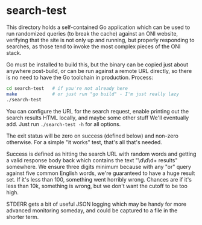 # search-test

This directory holds a self-contained Go application which can be used to run
randomized queries (to break the cache) against an ONI website, verifying that
the site is not only up and running, but properly responding to searches, as
those tend to invoke the most complex pieces of the ONI stack.

Go must be installed to build this, but the binary can be copied just about
anywhere post-build, or can be run against a remote URL directly, so there is
no need to have the Go toolchain in production.  Process:

```bash
cd search-test   # if you're not already here
make             # or just run "go build" - I'm just really lazy
./search-test
```

You can configure the URL for the search request, enable printing out the
search results HTML locally, and maybe some other stuff We'll eventually add.
Just run `./search-test -h` for all options.

The exit status will be zero on success (defined below) and non-zero otherwise.
For a simple "it works" test, that's all that's needed.

Success is defined as hitting the search URL with random words and getting a
valid response body back which contains the text "\d\d\d+ results" somewhere.
We ensure three digits minimum because with any "or" query against five common
English words, we're guaranteed to have a huge result set.  If it's less than
100, something went horribly wrong.  Chances are if it's less than 10k,
something is wrong, but we don't want the cutoff to be too high.

STDERR gets a bit of useful JSON logging which may be handy for more advanced
monitoring someday, and could be captured to a file in the shorter term.
